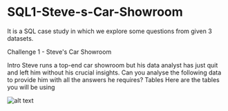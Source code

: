 # SQL1-Steve-s-Car-Showroom
It is a SQL case study in which we explore some questions from given 3 datasets.

Challenge 1 - Steve's Car Showroom

Intro
Steve runs a top-end car showroom but his data analyst has just quit and left him without his crucial insights.
Can you analyse the following data to provide him with all the answers he requires?
Tables
Here are the tables you will be using

![alt text]([http://url/to/img.png](https://www.steeldata.org.uk/challenge1tables.jpg))
